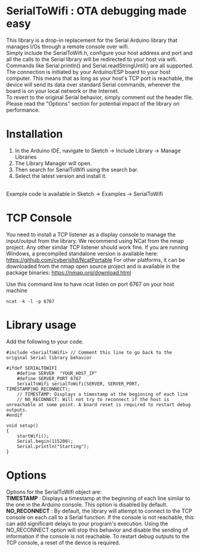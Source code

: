 # SerialToWifi : OTA debugging made easy
This library is a drop-in replacement for the Serial Arduino library that manages I/Os through a remote console over wifi.<br>
Simply include the SerialToWifi.h, configure your host address and port and all the calls to the Serial library will be redirected to your host via wifi. Commands like Serial.println() and Serial.readStringUntil() are all supported.<br>
The connection is initiated by your Arduino/ESP board to your host computer. This means that as long as your host's TCP port is reachable, the device will send its data over standard Serial commands, wherever the board is on your local network or the Internet.<br>
To revert to the original Serial behavior, simply comment out the header file. <br>
Please read the "Options" section for potential impact of the library on performance.<br>

# Installation
1. In the Arduino IDE, navigate to Sketch -> Include Library -> Manage Libraries
2. The Library Manager will open.
3. Then search for SerialToWifi using the search bar.
4. Select the latest version and install it.
<br>
Example code is available in Sketch -> Examples -> SerialToWifi

# TCP Console
You need to install a TCP listener as a display console to manage the input/output from the library.
We recommend using NCat from the nmap project. Any other similar TCP listener should work fine.
If you are running Windows, a precompiled standalone version is available here: https://github.com/cyberisltd/NcatPortable
For other platforms, it can be downloaded from the nmap open source project and is available in the package binaries: https://nmap.org/download.html

Use this command line to have ncat listen on port 6767 on your host machine
```
ncat -k -l -p 6767 
```

# Library usage
Add the following to your code.
```
#include <SerialToWifi> // Comment this line to go back to the original Serial library behavior

#ifdef SERIALTOWIFI
    #define SERVER  "YOUR_HOST_IP"
    #define SERVER_PORT 6767
    SerialToWifi serialToWifi(SERVER, SERVER_PORT, TIMESTAMP|NO_RECONNECT);
    // TIMESTAMP: Displays a timestamp at the beginning of each line
    // NO_RECONNECT: Will not try to reconnect if the host is unreachable at some point. A board reset is required to restart debug outputs.
#endif

void setup()
{
    startWifi();
    Serial.begin(115200);
    Serial.println("Starting");
}
```

# Options
Options for the SerialToWifi object are:<br>
<b>TIMESTAMP</b> : Displays a timestamp at the beginning of each line similar to the one in the Arduino console. This option is disabled by default.<br>
<b>NO_RECONNECT</b> : By default, the library will attempt to connect to the TCP console on each call to a Serial function. If the console is not reachable, this can add significant delays to your program's execution. Using the NO_RECONNECT option will stop this behavior and disable the sending of information if the console is not reachable. To restart debug outputs to the TCP console, a reset of the device is required.<br>
